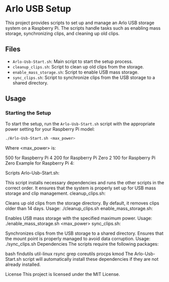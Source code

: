 # Arlo USB Setup

This project provides scripts to set up and manage an Arlo USB storage system on a Raspberry Pi. The scripts handle tasks such as enabling mass storage, synchronizing clips, and cleaning up old clips.

## Files

- `Arlo-Usb-Start.sh`: Main script to start the setup process.
- `cleanup_clips.sh`: Script to clean up old clips from the storage.
- `enable_mass_storage.sh`: Script to enable USB mass storage.
- `sync_clips.sh`: Script to synchronize clips from the USB storage to a shared directory.

## Usage

### Starting the Setup

To start the setup, run the `Arlo-Usb-Start.sh` script with the appropriate power setting for your Raspberry Pi model:

```sh
./Arlo-Usb-Start.sh <max_power>
```
Where <max_power> is:

500 for Raspberry Pi 4
200 for Raspberry Pi Zero 2
100 for Raspberry Pi Zero
Example for Raspberry Pi 4:

Scripts
Arlo-Usb-Start.sh:

This script installs necessary dependencies and runs the other scripts in the correct order.
It ensures that the system is properly set up for USB mass storage and clip management.
cleanup_clips.sh:

Cleans up old clips from the storage directory.
By default, it removes clips older than 14 days.
Usage: ./cleanup_clips.sh
enable_mass_storage.sh:

Enables USB mass storage with the specified maximum power.
Usage: ./enable_mass_storage.sh <max_power>
sync_clips.sh:

Synchronizes clips from the USB storage to a shared directory.
Ensures that the mount point is properly managed to avoid data corruption.
Usage: ./sync_clips.sh
Dependencies
The scripts require the following packages:

bash
findutils
util-linux
rsync
grep
coreutils
procps
kmod
The Arlo-Usb-Start.sh script will automatically install these dependencies if they are not already installed.

License
This project is licensed under the MIT License.

